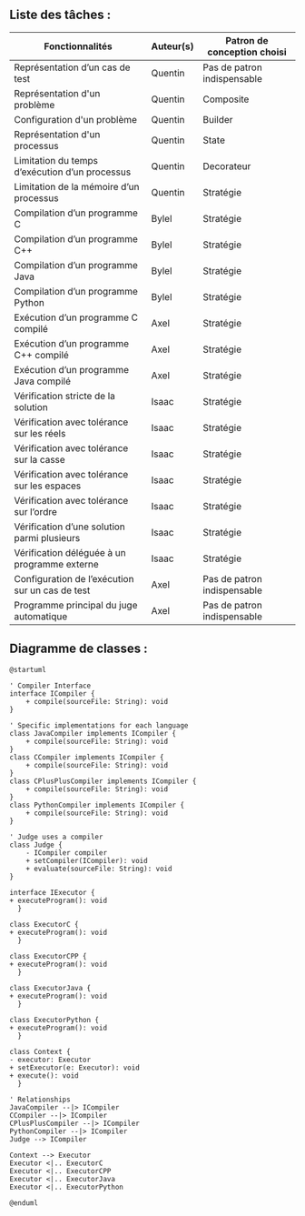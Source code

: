 


## Liste des tâches :


| Fonctionnalités                            | Auteur(s) | Patron de conception choisi |
| ------------------------------------------ |-----------|-----------------------------|
| Représentation d’un cas de test                 | Quentin   | Pas de patron indispensable |
| Représentation d'un problème    | Quentin   | Composite                   |
| Configuration d'un problème                   | Quentin   | Builder                     |
| Représentation d'un processus       | Quentin   | State                       |
| Limitation du temps d’exécution d’un processus     | Quentin   | Decorateur                  |
| Limitation de la mémoire d’un processus    | Quentin   |          Stratégie                   |
| Compilation d’un programme C               | Bylel     |             Stratégie                |
| Compilation d’un programme C++               | Bylel     |            Stratégie                 |
| Compilation d’un programme Java               | Bylel     |            Stratégie                 |
| Compilation d’un programme Python               | Bylel     |          Stratégie                   |
| Exécution d’un programme C compilé               | Axel      |           Stratégie                  |
| Exécution d’un programme C++ compilé         | Axel      |                 Stratégie            |
| Exécution d’un programme Java compilé            | Axel      |           Stratégie                  |
| Vérification stricte de la solution          | Isaac     |            Stratégie                 |
| Vérification avec tolérance sur les réels               | Isaac     |     Stratégie                        |
| Vérification avec tolérance sur la casse               | Isaac     |      Stratégie                       |
| Vérification avec tolérance sur les espaces                | Isaac     |     Stratégie                        |
| Vérification avec tolérance sur l’ordre             | Isaac     |           Stratégie                  |
| Vérification d’une solution parmi plusieurs               | Isaac     |      Stratégie                       |
| Vérification déléguée à un programme externe               | Isaac     |     Stratégie                        |
| Configuration de l’exécution sur un cas de test               | Axel      |          Pas de patron indispensable                   |
| Programme principal du juge automatique               | Axel      |                       Pas de patron indispensable      |

## Diagramme de classes : 


```plantuml
@startuml

' Compiler Interface
interface ICompiler {
    + compile(sourceFile: String): void
}

' Specific implementations for each language
class JavaCompiler implements ICompiler {
    + compile(sourceFile: String): void
}
class CCompiler implements ICompiler {
    + compile(sourceFile: String): void
}
class CPlusPlusCompiler implements ICompiler {
    + compile(sourceFile: String): void
}
class PythonCompiler implements ICompiler {
    + compile(sourceFile: String): void
}

' Judge uses a compiler
class Judge {
    - ICompiler compiler
    + setCompiler(ICompiler): void
    + evaluate(sourceFile: String): void
}

interface IExecutor {
+ executeProgram(): void
  }

class ExecutorC {
+ executeProgram(): void
  }

class ExecutorCPP {
+ executeProgram(): void
  }

class ExecutorJava {
+ executeProgram(): void
  }

class ExecutorPython {
+ executeProgram(): void
  }

class Context {
- executor: Executor
+ setExecutor(e: Executor): void
+ execute(): void
  }

' Relationships
JavaCompiler --|> ICompiler
CCompiler --|> ICompiler
CPlusPlusCompiler --|> ICompiler
PythonCompiler --|> ICompiler
Judge --> ICompiler

Context --> Executor
Executor <|.. ExecutorC
Executor <|.. ExecutorCPP
Executor <|.. ExecutorJava
Executor <|.. ExecutorPython

@enduml

```

